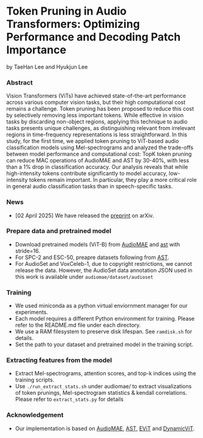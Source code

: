 # Token Pruning in Audio Transformers: Optimizing Performance and Decoding Patch Importance

by TaeHan Lee and Hyukjun Lee

### Abstract
Vision Transformers (ViTs) have achieved state-of-the-art performance across various computer vision tasks, but their high computational cost remains a challenge. Token
pruning has been proposed to reduce this cost by selectively removing less important tokens. While effective in vision tasks by discarding non-object regions, applying this technique to audio tasks presents unique challenges, as distinguishing relevant from irrelevant regions in time-frequency representations is less
straightforward. In this study, for the first time, we applied token pruning to ViT-based audio classification models using
Mel-spectrograms and analyzed the trade-offs between model performance and computational cost: TopK token pruning can
reduce MAC operations of AudioMAE and AST by 30-40%, with less than a 1% drop in classification accuracy. Our analysis reveals that while high-intensity tokens contribute significantly to model accuracy, low-intensity tokens remain important. In particular, they play a more critical role in general audio
classification tasks than in speech-specific tasks.

### News
* [02 April 2025] We have released the [preprint](https://arxiv.org/abs/2504.01690) on arXiv.

### Prepare data and pretrained model
* Download pretrained models (ViT-B) from [AudioMAE](https://github.com/facebookresearch/AudioMAE) and [ast](https://github.com/YuanGongND/ast) with stride=16.
* For SPC-2 and ESC-50, preapre datasets following from [AST](https://github.com/YuanGongND/ast).
* For AudioSet and VoxCeleb-1, due to copyright restrictions, we cannot release the data. However, the AudioSet data annotation JSON used in this work is available under   ``audiomae/dataset/audioset``

### Training
* We used miniconda as a python virtual enviornment manager for our experiments.
* Each model requires a different Python environment for training. Please refer to the README.md file under each directory.
* We use a RAM filesystem to preserve disk lifespan. See ``ramdisk.sh`` for details.
* Set the path to your dataset and pretrained model in the training script.

### Extracting features from the model
* Extract Mel-spectrograms, attention scores, and top-k indices using the training scripts.
* Use ``./run_extract_stats.sh`` under audiomae/ to extract visualizations of token prunings, Mel-spectrogram statistics & kendall correlations. Please refer to ``extract_stats.py`` for details

### Acknowledgement
* Our implementation is based on [AudioMAE](https://github.com/facebookresearch/AudioMAE), [AST](https://github.com/YuanGongND/ast), [EViT](https://github.com/youweiliang/evit) and [DynamicViT](https://github.com/raoyongming/DynamicViT).
